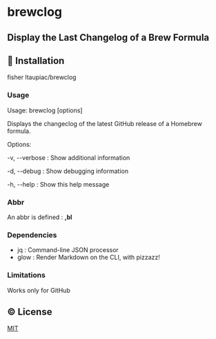 # brewclog
## Display the Last Changelog of a Brew Formula

## 💾 Installation

fisher ltaupiac/brewclog

### Usage
Usage: brewclog [options] <formula>

Displays the changeclog of the latest GitHub release of a Homebrew formula.

Options:

-v, --verbose : Show additional information

-d, --debug : Show debugging information

-h, --help : Show this help message

### Abbr

An abbr is defined : **,bl**

### Dependencies

- jq   :  Command-line JSON processor
- glow :  Render Markdown on the CLI, with pizzazz!

### Limitations
Works only for GitHub

## ©️ License

[MIT](LICENSE)

